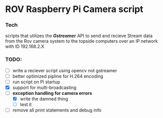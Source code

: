<h1>ROV Raspberry Pi Camera script</h1> 

### Tech
scripts that utilizes the ***Gstreamer*** API to send and recieve Stream data from the Rov camera system to the topside computers over an IP network with ID 192.168.2.X

### TODO:

 - [ ] write a reciever script using opencv not gstreamer
 - [ ] better optimized pipline for H.264 encoding
 - [ ] run script on Pi startup 
 - [X] support for multi-broadcasting
 - [ ] **exception handling for camera errors**
    - [X] write the damned thing
    - [ ] test it
 - [ ] remove all print statements and debug info